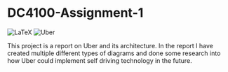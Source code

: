 # DC4100-Assignment-1

![LaTeX](https://img.shields.io/badge/LaTeX-v3.141592653-blue?logo=LaTeX)
![Uber](https://img.shields.io/badge/analysis-gray?logo=Uber)

This project is a report on Uber and its architecture. In the report I have created multiple different types of diagrams and done
some research into how Uber could implement self driving technology in the future.
